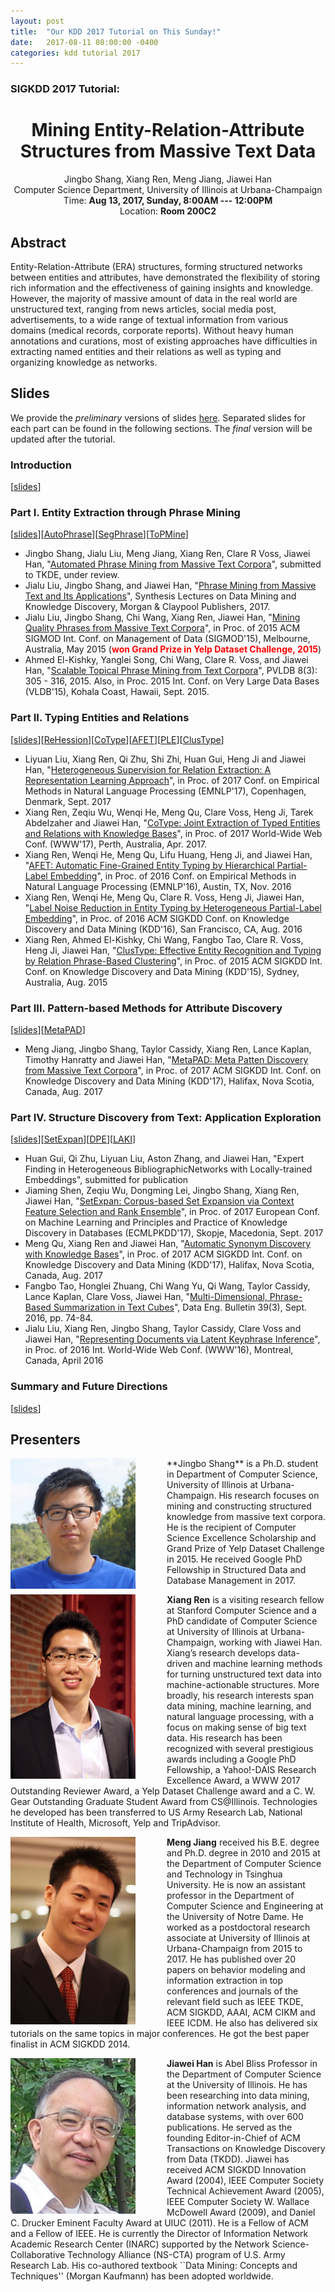 ```yaml
---
layout: post
title:  "Our KDD 2017 Tutorial on This Sunday!"
date:   2017-08-11 08:00:00 -0400
categories: kdd tutorial 2017
---
```


### SIGKDD 2017 Tutorial:
<center>
<h1>
Mining Entity-Relation-Attribute Structures from Massive Text Data
</h1>
Jingbo Shang, Xiang Ren, Meng Jiang, Jiawei Han<br/>
Computer Science Department, University of Illinois at Urbana-Champaign<br/>
Time: <b>Aug 13, 2017, Sunday, 8:00AM --- 12:00PM</b><br/>
Location: <b>Room 200C2</b><br/>
</center>

## Abstract

Entity-Relation-Attribute (ERA) structures, forming structured networks between entities and attributes, have demonstrated the flexibility of storing rich information and the effectiveness of gaining insights and knowledge. However, the majority of massive amount of data in the real world are unstructured text, ranging from news articles, social media post, advertisements, to a wide range of textual information from various domains (medical records, corporate reports). Without heavy human annotations and curations, most of existing approaches have difficulties in extracting named entities and their relations as well as typing and organizing knowledge as networks.

## Slides

We provide the *preliminary* versions of slides [here](https://www.dropbox.com/s/k0qruxo0gtspgf1/KDD17-tutorial.pdf?dl=1). Separated slides for each part can be found in the following sections. The *final* version will be updated after the tutorial.


### Introduction
[[slides](https://www.dropbox.com/s/5ca3hh4osfkejyw/KDD17-tutorial-Intro.pdf?dl=1)]

### Part I. Entity Extraction through Phrase Mining 
[[slides](https://www.dropbox.com/s/2bl3rj1fo8n6utq/KDD17-tutorial-part1.pdf?dl=1)][[AutoPhrase](https://github.com/shangjingbo1226/AutoPhrase)][[SegPhrase](https://github.com/shangjingbo1226/SegPhrase)][[ToPMine](http://web.engr.illinois.edu/~elkishk2/code/ToPMine.zip)]

- Jingbo Shang, Jialu Liu, Meng Jiang, Xiang Ren, Clare R Voss, Jiawei Han, "[Automated Phrase Mining from Massive Text Corpora](https://arxiv.org/abs/1702.04457)", submitted to TKDE, under review. 
- Jialu Liu, Jingbo Shang, and Jiawei Han, "[Phrase Mining from Massive Text and Its Applications](http://www.morganclaypool.com/doi/abs/10.2200/S00759ED1V01Y201702DMK013)", Synthesis Lectures on Data Mining and Knowledge Discovery, Morgan & Claypool Publishers, 2017.
- Jialu Liu, Jingbo Shang, Chi Wang, Xiang Ren, Jiawei Han, "[Mining Quality Phrases from Massive Text Corpora](http://hanj.cs.illinois.edu/pdf/sigmod15_jliu.pdf)",  in Proc. of 2015 ACM SIGMOD Int. Conf. on Management of Data (SIGMOD'15),  Melbourne, Australia, May 2015 (**<span style="color:red">won Grand Prize in Yelp Dataset Challenge, 2015</span>**)
- Ahmed El-Kishky, Yanglei Song, Chi Wang, Clare R. Voss, and Jiawei Han, "[Scalable Topical Phrase Mining from Text Corpora](http://hanj.cs.illinois.edu/pdf/vldb15_ael-kishky.pdf)", PVLDB 8(3): 305 - 316, 2015. Also, in Proc. 2015 Int. Conf. on Very Large Data Bases (VLDB'15), Kohala Coast, Hawaii, Sept. 2015.

### Part II. Typing Entities and Relations
[[slides](https://www.dropbox.com/s/33brgzj1vzt4bc1/KDD17-tutorial-part2.pdf?dl=1)][[ReHession](https://github.com/LiyuanLucasLiu/ReHession)][[CoType](https://github.com/shanzhenren/CoType)][[AFET](https://github.com/shanzhenren/AFET)][[PLE](https://github.com/shanzhenren/PLE)][[ClusType](https://github.com/shanzhenren/ClusType)]

- Liyuan Liu, Xiang Ren, Qi Zhu, Shi Zhi, Huan Gui, Heng Ji and Jiawei Han, "[Heterogeneous Supervision for Relation Extraction: A Representation Learning Approach](http://hanj.cs.illinois.edu/pdf/emnlp17_lliu.pdf)",  in Proc. of 2017 Conf. on  Empirical Methods in Natural Language Processing (EMNLP'17), Copenhagen, Denmark, Sept. 2017
- Xiang Ren, Zeqiu Wu, Wenqi He, Meng Qu, Clare Voss, Heng Ji, Tarek Abdelzaher and Jiawei Han, "[CoType: Joint Extraction of Typed Entities and Relations with Knowledge Bases](http://hanj.cs.illinois.edu/pdf/www17_xren.pdf)", in Proc. of 2017 World-Wide Web Conf. (WWW'17), Perth, Australia, Apr. 2017.
- Xiang Ren, Wenqi He, Meng Qu, Lifu Huang, Heng Ji, and Jiawei Han, "[AFET: Automatic Fine-Grained Entity Typing by Hierarchical Partial-Label Embedding](http://hanj.cs.illinois.edu/pdf/emnlp16_xren.pdf)", in Proc. of 2016 Conf. on Empirical Methods in Natural Language Processing (EMNLP'16), Austin, TX, Nov. 2016
- Xiang Ren,  Wenqi He,  Meng Qu, Clare R. Voss, Heng Ji, Jiawei Han, "[Label Noise Reduction in Entity Typing by Heterogeneous Partial-Label Embedding](http://hanj.cs.illinois.edu/pdf/kdd16_xren.pdf)", in Proc. of 2016 ACM SIGKDD Conf. on Knowledge Discovery and Data Mining (KDD'16), San Francisco, CA, Aug. 2016
- Xiang Ren, Ahmed El-Kishky, Chi Wang, Fangbo Tao, Clare R. Voss, Heng Ji, Jiawei Han, "[ClusType: Effective Entity Recognition and Typing by Relation Phrase-Based Clustering](http://hanj.cs.illinois.edu/pdf/kdd15_xren.pdf)", in Proc. of 2015 ACM SIGKDD Int. Conf. on Knowledge Discovery and Data Mining (KDD'15), Sydney, Australia, Aug. 2015

### Part III. Pattern-based Methods for Attribute Discovery
[[slides](https://www.dropbox.com/s/92rie6xniacm6gj/KDD17-tutorial-part3.pdf?dl=1)][[MetaPAD](https://github.com/mjiang89/MetaPAD)]

- Meng Jiang, Jingbo Shang, Taylor Cassidy, Xiang Ren, Lance Kaplan, Timothy Hanratty and Jiawei Han, "[MetaPAD: Meta Patten Discovery from Massive Text Corpora](http://hanj.cs.illinois.edu/pdf/kdd17_mjiang.pdf)", in Proc. of 2017 ACM SIGKDD Int. Conf. on Knowledge Discovery and Data Mining (KDD'17), Halifax, Nova Scotia, Canada, Aug. 2017

### Part IV. Structure Discovery from Text: Application Exploration
[[slides](https://www.dropbox.com/s/22lrfr3tabwm37c/KDD17-tutorial-part4.pdf?dl=1)][[SetExpan](https://github.com/mickeystroller/SetExpan)][[DPE](https://github.com/mnqu/DPE)][[LAKI](https://github.com/remenberl/Latent-Keyphrase-Inference)]

- Huan Gui, Qi Zhu, Liyuan Liu, Aston Zhang, and Jiawei Han, "Expert Finding in Heterogeneous BibliographicNetworks with Locally-trained Embeddings", submitted for publication
- Jiaming Shen, Zeqiu Wu, Dongming Lei, Jingbo Shang, Xiang Ren, Jiawei Han, "[SetExpan: Corpus-based Set Expansion via Context Feature Selection and Rank Ensemble](http://hanj.cs.illinois.edu/pdf/ecmlkdd17_jshen.pdf)",  in Proc. of 2017 European Conf. on Machine Learning and Principles and Practice of Knowledge Discovery in Databases (ECMLPKDD'17), Skopje, Macedonia, Sept. 2017
- Meng Qu, Xiang Ren and Jiawei Han, "[Automatic Synonym Discovery with Knowledge Bases](http://hanj.cs.illinois.edu/pdf/kdd17_mqu.pdf)", in Proc. of 2017 ACM SIGKDD Int. Conf. on Knowledge Discovery and Data Mining (KDD'17), Halifax, Nova Scotia, Canada, Aug. 2017
- Fangbo Tao, Honglei Zhuang, Chi Wang Yu, Qi Wang, Taylor Cassidy, Lance Kaplan, Clare Voss, Jiawei Han, "[Multi-Dimensional, Phrase-Based Summarization in Text Cubes](http://hanj.cs.illinois.edu/pdf/deb16_ftao.pdf)", Data Eng. Bulletin 39(3), Sept. 2016, pp. 74-84.
- Jialu Liu, Xiang Ren, Jingbo Shang, Taylor Cassidy, Clare Voss and Jiawei Han, "[Representing Documents via Latent Keyphrase Inference](http://hanj.cs.illinois.edu/pdf/www16_jliu.pdf)", in Proc. of 2016 Int. World-Wide Web Conf. (WWW'16), Montreal, Canada, April 2016

### Summary and Future Directions
[[slides](https://www.dropbox.com/s/ujunlspj0ahi54b/KDD17-tutorial-Summary.pdf?dl=0)]


## Presenters

<img align="left" img src="/img/BIO/jingbo-2.JPG" alt="Drawing" style="width: 200px;margin-right:50px;"/>
**Jingbo Shang** is a Ph.D. student in Department of Computer Science, University of Illinois at Urbana-Champaign. His research focuses on mining and constructing structured knowledge from massive text corpora. He is the recipient of Computer Science Excellence Scholarship and Grand Prize of Yelp Dataset Challenge in 2015. He received Google PhD Fellowship in Structured Data and Database Management in 2017.

<img align="left" img src="/img/BIO/xiangren.jpg" alt="Drawing" style="width: 200px;margin-right:50px;"/>**Xiang Ren** is a visiting research fellow at Stanford Computer Science and a PhD candidate of Computer Science at University of Illinois at Urbana-Champaign, working with Jiawei Han. Xiang’s research develops data-driven and machine learning methods for turning unstructured text data into machine-actionable structures. More broadly, his research interests span data mining, machine learning, and natural language processing, with a focus on making sense of big text data. His research has been recognized with several prestigious awards including a Google PhD Fellowship, a Yahoo!-DAIS Research Excellence Award, a WWW 2017 Outstanding Reviewer Award, a Yelp Dataset Challenge award and a C. W. Gear Outstanding Graduate Student Award from CS@Illinois. Technologies he developed has been transferred to US Army Research Lab, National Institute of Health, Microsoft, Yelp and TripAdvisor.

<img align="left" img src="/img/BIO/jiangm.jpg" alt="Drawing" style="width: 200px;margin-right:50px;"/>**Meng Jiang** received his B.E. degree and Ph.D. degree in 2010 and 2015 at the Department of Computer Science and Technology in Tsinghua University. He is now an assistant professor in the Department of Computer Science and Engineering at the University of Notre Dame. He worked as a postdoctoral research associate at University of Illinois at Urbana-Champaign from 2015 to 2017. He has published over 20 papers on behavior modeling and information extraction in top conferences and journals of the relevant field such as IEEE TKDE, ACM SIGKDD, AAAI, ACM CIKM and IEEE ICDM. He also has delivered six tutorials on the same topics in major conferences. He got the best paper finalist in ACM SIGKDD 2014.

<img align="left" img src="/img/BIO/hanj.jpg" alt="Drawing" style="width: 200px;margin-right:50px;"/>**Jiawei Han** is Abel Bliss Professor in the Department of Computer Science at the University of Illinois. He has been researching into data mining, information network analysis, and database systems, with over 600 publications. He served as the founding Editor-in-Chief of ACM Transactions on Knowledge Discovery from Data (TKDD). Jiawei has received ACM SIGKDD Innovation Award (2004), IEEE Computer Society Technical Achievement Award (2005), IEEE Computer Society W. Wallace McDowell Award (2009), and Daniel C. Drucker Eminent Faculty Award at UIUC (2011). He is a Fellow of ACM and a Fellow of IEEE. He is currently the Director of Information Network Academic Research Center (INARC) supported by the Network Science-Collaborative Technology Alliance (NS-CTA) program of U.S. Army Research Lab. His co-authored textbook ``Data Mining: Concepts and Techniques'' (Morgan Kaufmann) has been adopted worldwide.
